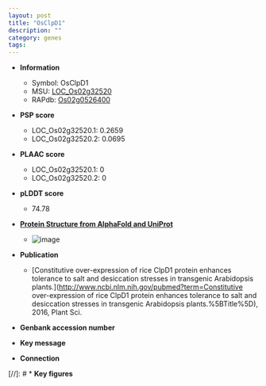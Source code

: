 ```yaml
---
layout: post
title: "OsClpD1"
description: ""
category: genes
tags: 
---
```


* **Information**  
    + Symbol: OsClpD1  
    + MSU: [LOC_Os02g32520](http://rice.plantbiology.msu.edu/cgi-bin/ORF_infopage.cgi?orf=LOC_Os02g32520)  
    + RAPdb: [Os02g0526400](http://rapdb.dna.affrc.go.jp/viewer/gbrowse_details/irgsp1?name=Os02g0526400)  

* **PSP score**  
    + LOC_Os02g32520.1: 0.2659 
    + LOC_Os02g32520.2: 0.0695 

* **PLAAC score**  
    + LOC_Os02g32520.1: 0 
    + LOC_Os02g32520.2: 0 

* **pLDDT score**
    + 74.78

* **[Protein Structure from AlphaFold and UniProt](https://www.uniprot.org/uniprotkb/Q6H795/entry#structure)**
    + ![image](https://ricepsp.github.io/images/Q6/AF-Q6H795-F1.png)

* **Publication**  
    + [Constitutive over-expression of rice ClpD1 protein enhances tolerance to salt and desiccation stresses in transgenic Arabidopsis plants.](http://www.ncbi.nlm.nih.gov/pubmed?term=Constitutive over-expression of rice ClpD1 protein enhances tolerance to salt and desiccation stresses in transgenic Arabidopsis plants.%5BTitle%5D), 2016, Plant Sci.

* **Genbank accession number**  

* **Key message**  

* **Connection**  

[//]: # * **Key figures**  


